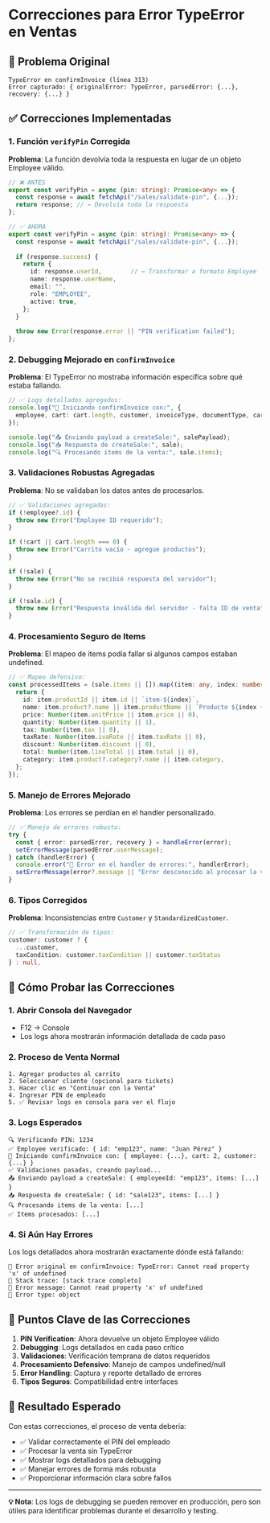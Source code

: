 # Correcciones para Error TypeError en Ventas

## 🚨 Problema Original
```
TypeError en confirmInvoice (línea 313)
Error capturado: { originalError: TypeError, parsedError: {...}, recovery: {...} }
```

## ✅ Correcciones Implementadas

### 1. **Función `verifyPin` Corregida**
**Problema**: La función devolvía toda la respuesta en lugar de un objeto Employee válido.

```typescript
// ❌ ANTES
export const verifyPin = async (pin: string): Promise<any> => {
  const response = await fetchApi("/sales/validate-pin", {...});
  return response; // ← Devolvía toda la respuesta
};

// ✅ AHORA  
export const verifyPin = async (pin: string): Promise<any> => {
  const response = await fetchApi("/sales/validate-pin", {...});
  
  if (response.success) {
    return {
      id: response.userId,        // ← Transformar a formato Employee
      name: response.userName,
      email: "",
      role: "EMPLOYEE",
      active: true,
    };
  }
  
  throw new Error(response.error || "PIN verification failed");
};
```

### 2. **Debugging Mejorado en `confirmInvoice`**
**Problema**: El TypeError no mostraba información específica sobre qué estaba fallando.

```typescript
// ✅ Logs detallados agregados:
console.log("🔄 Iniciando confirmInvoice con:", {
  employee, cart: cart.length, customer, invoiceType, documentType, cartTotals
});

console.log("📤 Enviando payload a createSale:", salePayload);
console.log("📥 Respuesta de createSale:", sale);
console.log("🔍 Procesando items de la venta:", sale.items);
```

### 3. **Validaciones Robustas Agregadas**
**Problema**: No se validaban los datos antes de procesarlos.

```typescript
// ✅ Validaciones agregadas:
if (!employee?.id) {
  throw new Error("Employee ID requerido");
}

if (!cart || cart.length === 0) {
  throw new Error("Carrito vacío - agregue productos");
}

if (!sale) {
  throw new Error("No se recibió respuesta del servidor");
}

if (!sale.id) {
  throw new Error("Respuesta inválida del servidor - falta ID de venta");
}
```

### 4. **Procesamiento Seguro de Items**
**Problema**: El mapeo de items podía fallar si algunos campos estaban undefined.

```typescript
// ✅ Mapeo defensivo:
const processedItems = (sale.items || []).map((item: any, index: number) => {
  return {
    id: item.productId || item.id || `item-${index}`,
    name: item.product?.name || item.productName || `Producto ${index + 1}`,
    price: Number(item.unitPrice || item.price || 0),
    quantity: Number(item.quantity || 1),
    tax: Number(item.tax || 0),
    taxRate: Number(item.ivaRate || item.taxRate || 0),
    discount: Number(item.discount || 0),
    total: Number(item.lineTotal || item.total || 0),
    category: item.product?.category?.name || item.category,
  };
});
```

### 5. **Manejo de Errores Mejorado**
**Problema**: Los errores se perdían en el handler personalizado.

```typescript
// ✅ Manejo de errores robusto:
try {
  const { error: parsedError, recovery } = handleError(error);
  setErrorMessage(parsedError.userMessage);
} catch (handlerError) {
  console.error("🚨 Error en el handler de errores:", handlerError);
  setErrorMessage(error?.message || "Error desconocido al procesar la venta");
}
```

### 6. **Tipos Corregidos**
**Problema**: Inconsistencias entre `Customer` y `StandardizedCustomer`.

```typescript
// ✅ Transformación de tipos:
customer: customer ? {
  ...customer,
  taxCondition: customer.taxCondition || customer.taxStatus
} : null,
```

## 🧪 Cómo Probar las Correcciones

### 1. **Abrir Consola del Navegador**
- F12 → Console
- Los logs ahora mostrarán información detallada de cada paso

### 2. **Proceso de Venta Normal**
```
1. Agregar productos al carrito
2. Seleccionar cliente (opcional para tickets)
3. Hacer clic en "Continuar con la Venta"
4. Ingresar PIN de empleado
5. ✅ Revisar logs en consola para ver el flujo
```

### 3. **Logs Esperados**
```
🔍 Verificando PIN: 1234
✅ Employee verificado: { id: "emp123", name: "Juan Pérez" }
🔄 Iniciando confirmInvoice con: { employee: {...}, cart: 2, customer: {...} }
✅ Validaciones pasadas, creando payload...
📤 Enviando payload a createSale: { employeeId: "emp123", items: [...] }
📥 Respuesta de createSale: { id: "sale123", items: [...] }
🔍 Procesando items de la venta: [...]
✅ Items procesados: [...]
```

### 4. **Si Aún Hay Errores**
Los logs detallados ahora mostrarán exactamente dónde está fallando:

```
🚨 Error original en confirmInvoice: TypeError: Cannot read property 'x' of undefined
🚨 Stack trace: [stack trace completo]
🚨 Error message: Cannot read property 'x' of undefined
🚨 Error type: object
```

## 🎯 Puntos Clave de las Correcciones

1. **PIN Verification**: Ahora devuelve un objeto Employee válido
2. **Debugging**: Logs detallados en cada paso crítico
3. **Validaciones**: Verificación temprana de datos requeridos
4. **Procesamiento Defensivo**: Manejo de campos undefined/null
5. **Error Handling**: Captura y reporte detallado de errores
6. **Tipos Seguros**: Compatibilidad entre interfaces

## 🚀 Resultado Esperado

Con estas correcciones, el proceso de venta debería:
- ✅ Validar correctamente el PIN del empleado
- ✅ Procesar la venta sin TypeError
- ✅ Mostrar logs detallados para debugging
- ✅ Manejar errores de forma más robusta
- ✅ Proporcionar información clara sobre fallos

---

**💡 Nota**: Los logs de debugging se pueden remover en producción, pero son útiles para identificar problemas durante el desarrollo y testing.
